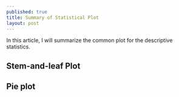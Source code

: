 ```yaml
---
published: true
title: Summary of Statistical Plot
layout: post
---
```

In this article, I will summarize the common plot for the descriptive statistics.

## Stem-and-leaf Plot

## Pie plot
